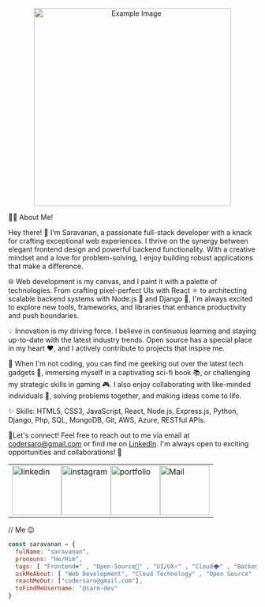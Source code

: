
<div align="center">
  <img src="https://github.com/saro-dev/saro-dev/assets/133041335/285705b1-105c-417c-a9ac-ba0309a99a11" alt="Example Image" width="400" height="auto">
</div>

👨‍💻 About Me!

Hey there! 👋 I'm Saravanan, a passionate full-stack developer with a knack for crafting exceptional web experiences. I thrive on the synergy between elegant frontend design and powerful backend functionality. With a creative mindset and a love for problem-solving, I enjoy building robust applications that make a difference.

🌐 Web development is my canvas, and I paint it with a palette of technologies. From crafting pixel-perfect UIs with React ⚛️ to architecting scalable backend systems with Node.js 🚀 and Django 🎩, I'm always excited to explore new tools, frameworks, and libraries that enhance productivity and push boundaries.

💡 Innovation is my driving force. I believe in continuous learning and staying up-to-date with the latest industry trends. Open source has a special place in my heart ❤️, and I actively contribute to projects that inspire me.

🚀 When I'm not coding, you can find me geeking out over the latest tech gadgets 📱, immersing myself in a captivating sci-fi book 📚, or challenging my strategic skills in gaming 🎮. I also enjoy collaborating with like-minded individuals 👥, solving problems together, and making ideas come to life.

✨ Skills: HTML5, CSS3, JavaScript, React, Node.js, Express.js, Python, Django, Php, SQL, MongoDB, Git, AWS, Azure, RESTful APIs.

📧Let's connect! Feel free to reach out to me via email at codersaro@gmail.com or find me on [LinkedIn](https://www.linkedin.com/in/saravananforyou). I'm always open to exciting opportunities and collaborations! 🧡
<table>
  <tr>
    <td>
      <div style="display: flex; justify-content: center;">
        <img src="![linked](https://github.com/saro-dev/saro-dev/assets/133041335/2100df69-7f20-4959-bb5a-d568ef757165)
" alt="linkedin" width="100" height="auto">
        <img src="![insta](https://github.com/saro-dev/saro-dev/assets/133041335/ed7062f0-081f-472f-8d73-7435f94b0217)
" alt="instagram" width="100" height="auto">
        <img src="![port](https://github.com/saro-dev/saro-dev/assets/133041335/8d95b378-a0b0-4f6c-af8f-f07ddf806d31)
" alt="portfolio" width="100" height="auto">
        <img src="![mail](https://github.com/saro-dev/saro-dev/assets/133041335/972f7757-136e-46f2-81a9-9fe5f8ba559a)
" alt="Mail" width="100" height="auto">
      </div>
    </td>
  </tr>
</table>

// Me 😉
```javascript
const saravanan = {
  fulName: "saravanan",
  pronouns: "He/Him",
  tags: [ "Frontend❤️" , "Open-Source🚀" , "UI/UX⚡" , "Cloud🌩️" , "Backend💡" , "Mentoring🙌" , "Communities🎯"],
  askMeAbout: [ "Web Development", "Cloud Technology" , "Open Source" , "API's" ],
  reachMeOut: ["codersaro@gmail.com"],
  toFindMeUsername: "@saro-dev"
}
```

